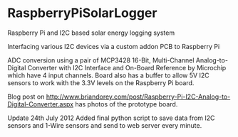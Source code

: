 RaspberryPiSolarLogger
======================

Raspberry Pi and I2C based solar energy logging system

Interfacing various I2C devices via a custom addon PCB to Raspberry Pi

ADC conversion using a pair of MCP3428 16-Bit, Multi-Channel Analog-to-Digital Converter with I2C Interface and On-Board Reference by Microchip which have 4 input channels. Board also has a buffer to allow 5V I2C sensors to work with the 3.3V levels on the Raspberry Pi board.

Blog post on http://www.briandorey.com/post/Raspberry-Pi-I2C-Analog-to-Digital-Converter.aspx has photos of the prototype board.

Update 24th July 2012
Added final python script to save data from I2C sensors and 1-Wire sensors and send to web server every minute.